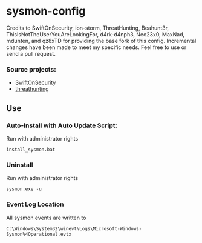 # sysmon-config 

Credits to SwiftOnSecurity, ion-storm, ThreatHunting, Beahunt3r, ThisIsNotTheUserYouAreLookingFor, d4rk-d4nph3, Neo23x0, MaxNad, mdunten, and qz8xTD for providing the base fork of this config.  Incremental changes have been made to meet my specific needs.  Feel free to use or send a pull request.

### Source projects: ###
* [SwiftOnSecurity](https://github.com/SwiftOnSecurity/sysmon-config)
* [threathunting](https://github.com/threathunting/sysmon-config) 

## Use ##

### Auto-Install with Auto Update Script: ###
Run with administrator rights
~~~~
install_sysmon.bat
~~~~

### Uninstall ###
Run with administrator rights
~~~~
sysmon.exe -u
~~~~

### Event Log Location ###
All sysmon events are written to
~~~~
C:\Windows\System32\winevt\Logs\Microsoft-Windows-Sysmon%4Operational.evtx
~~~~
